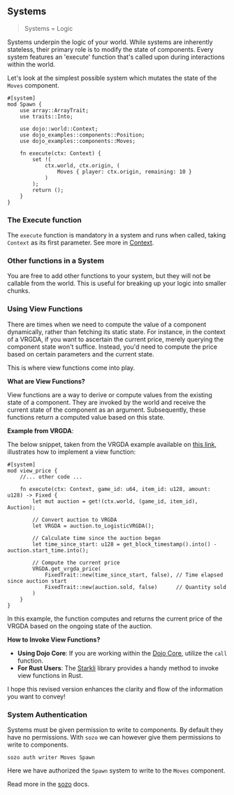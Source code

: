## Systems

> Systems = Logic

Systems underpin the logic of your world. While systems are inherently stateless, their primary role is to modify the state of components. Every system features an 'execute' function that's called upon during interactions within the world.

Let's look at the simplest possible system which mutates the state of the `Moves` component.

```rust,ignore
#[system]
mod Spawn {
    use array::ArrayTrait;
    use traits::Into;

    use dojo::world::Context;
    use dojo_examples::components::Position;
    use dojo_examples::components::Moves;

    fn execute(ctx: Context) {
        set !(
            ctx.world, ctx.origin, (
                Moves { player: ctx.origin, remaining: 10 }
            )
        );
        return ();
    }
}
```

### The Execute function

The `execute` function is mandatory in a system and runs when called, taking `Context` as its first parameter. See more in [Context](./world.md).

### Other functions in a System

You are free to add other functions to your system, but they will not be callable from the world. This is useful for breaking up your logic into smaller chunks.

### Using View Functions

There are times when we need to compute the value of a component dynamically, rather than fetching its static state. For instance, in the context of a VRGDA, if you want to ascertain the current price, merely querying the component state won't suffice. Instead, you'd need to compute the price based on certain parameters and the current state.

This is where view functions come into play.

**What are View Functions?**

View functions are a way to derive or compute values from the existing state of a component. They are invoked by the world and receive the current state of the component as an argument. Subsequently, these functions return a computed value based on this state.

**Example from VRGDA**:

The below snippet, taken from the VRGDA example available on [this link](https://github.com/dojoengine/dojo-examples), illustrates how to implement a view function:

```rust,ignore
#[system]
mod view_price {
    //... other code ...

    fn execute(ctx: Context, game_id: u64, item_id: u128, amount: u128) -> Fixed {
        let mut auction = get!(ctx.world, (game_id, item_id), Auction);

        // Convert auction to VRGDA
        let VRGDA = auction.to_LogisticVRGDA();

        // Calculate time since the auction began
        let time_since_start: u128 = get_block_timestamp().into() - auction.start_time.into();

        // Compute the current price
        VRGDA.get_vrgda_price(
            FixedTrait::new(time_since_start, false), // Time elapsed since auction start
            FixedTrait::new(auction.sold, false)      // Quantity sold
        )
    }
}
```

In this example, the function computes and returns the current price of the VRGDA based on the ongoing state of the auction.

**How to Invoke View Functions?**

- **Using Dojo Core**: If you are working within the [Dojo Core](../client/npm/core.md), utilize the `call` function.
- **For Rust Users**: The [Starkli](https://book.starkli.rs/) library provides a handy method to invoke view functions in Rust.

I hope this revised version enhances the clarity and flow of the information you want to convey!

### System Authentication

Systems must be given permission to write to components. By default they have no permissions. With `sozo` we can however give them permissions to write to components.

```console
sozo auth writer Moves Spawn
```

Here we have authorized the `Spawn` system to write to the `Moves` component.

Read more in the [sozo](../toolchain/sozo/overview.md) docs.
